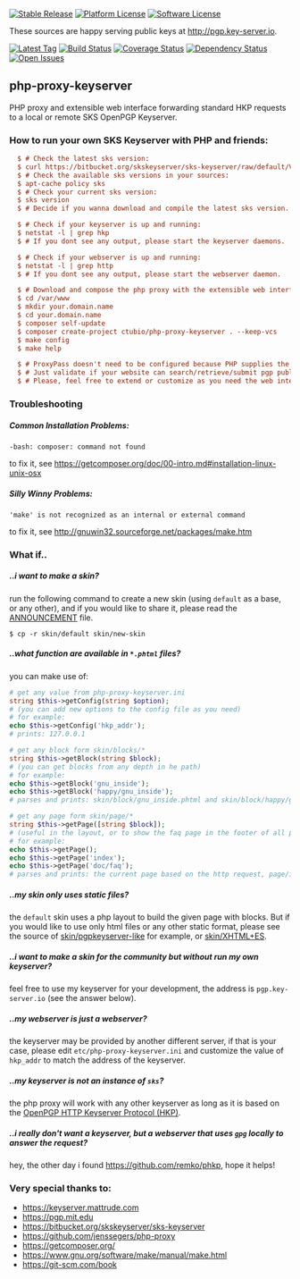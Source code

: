 [![Stable Release](https://img.shields.io/github/release/ctubio/php-proxy-keyserver.svg?label=stable%20release)](https://github.com/ctubio/php-proxy-keyserver/releases/latest)
[![Platform License](https://img.shields.io/badge/platform-unix--like-lightgray.svg)](https://www.gnu.org/)
[![Software License](https://img.shields.io/badge/license-MIT-111111.svg)](LICENSE)

These sources are happy serving public keys at http://pgp.key-server.io.

[![Latest Tag](https://img.shields.io/packagist/vpre/ctubio/php-proxy-keyserver.svg)](https://packagist.org/packages/ctubio/php-proxy-keyserver)
[![Build Status](https://img.shields.io/travis/ctubio/php-proxy-keyserver/master.svg?label=test%20suite)](https://travis-ci.org/ctubio/php-proxy-keyserver)
[![Coverage Status](https://img.shields.io/coveralls/ctubio/php-proxy-keyserver/master.svg?label=code%20coverage)](https://coveralls.io/r/ctubio/php-proxy-keyserver?branch=master)
[![Dependency Status](https://www.versioneye.com/user/projects/5562f9753664660019240200/badge.svg?style=flat)](https://www.versioneye.com/user/projects/5562f9753664660019240200)
[![Open Issues](https://img.shields.io/github/issues/ctubio/php-proxy-keyserver.svg)](https://github.com/ctubio/php-proxy-keyserver/issues)

## php-proxy-keyserver
 
 PHP proxy and extensible web interface forwarding standard HKP requests to a local or remote SKS OpenPGP Keyserver.

### How to run your own SKS Keyserver with PHP and friends:
```ini
  $ # Check the latest sks version:
  $ curl https://bitbucket.org/skskeyserver/sks-keyserver/raw/default/VERSION
  $ # Check the available sks versions in your sources:
  $ apt-cache policy sks
  $ # Check your current sks version:
  $ sks version
  $ # Decide if you wanna download and compile the latest sks version.

  $ # Check if your keyserver is up and running:
  $ netstat -l | grep hkp
  $ # If you dont see any output, please start the keyserver daemons.

  $ # Check if your webserver is up and running:
  $ netstat -l | grep http
  $ # If you dont see any output, please start the webserver daemon.

  $ # Download and compose the php proxy with the extensible web interface:
  $ cd /var/www
  $ mkdir your.domain.name
  $ cd your.domain.name
  $ composer self-update
  $ composer create-project ctubio/php-proxy-keyserver . --keep-vcs
  $ make config
  $ make help

  $ # ProxyPass doesn't need to be configured because PHP supplies the proxy.
  $ # Just validate if your website can search/retrieve/submit pgp public keys.
  $ # Please, feel free to extend or customize as you need the web interface!
```

### Troubleshooting

##### Common Installation Problems:
```
-bash: composer: command not found
```
to fix it, see https://getcomposer.org/doc/00-intro.md#installation-linux-unix-osx

##### Silly Winny Problems:
```
'make' is not recognized as an internal or external command
```
to fix it, see http://gnuwin32.sourceforge.net/packages/make.htm

### What if..

##### ..i want to make a skin?
run the following command to create a new skin (using ```default``` as a base, or any other), and if you would like to share it, please read the [ANNOUNCEMENT](ANNOUNCEMENT) file.
```
$ cp -r skin/default skin/new-skin
```

##### ..what function are available in ```*.phtml``` files?
you can make use of:
```php
# get any value from php-proxy-keyserver.ini
string $this->getConfig(string $option);
# (you can add new options to the config file as you need)
# for example:
echo $this->getConfig('hkp_addr');
# prints: 127.0.0.1
```

```php
# get any block form skin/blocks/*
string $this->getBlock(string $block);
# (you can get blocks from any depth in he path)
# for example:
echo $this->getBlock('gnu_inside');
echo $this->getBlock('happy/gnu_inside');
# parses and prints: skin/block/gnu_inside.phtml and skin/block/happy/gnu_inside.phtml
```

```php
# get any page form skin/page/*
string $this->getPage([string $block]);
# (useful in the layout, or to show the faq page in the footer of all pages?)
# for example:
echo $this->getPage();
echo $this->getPage('index');
echo $this->getPage('doc/faq');
# parses and prints: the current page based on the http request, page/index.phtml and page/doc/faq.phtml
```

##### ..my skin only uses static files?
the ```default``` skin uses a php layout to build the given page with blocks. But if you would like to use only html files or any other static format, please see the source of [skin/pgpkeyserver-like](https://github.com/mattrude/pgpkeyserver-lite) for example, or [skin/XHTML+ES](https://github.com/ctubio/sks-keyserver-sampleWeb-XHTML-ES).

##### ..i want to make a skin for the community but without run my own keyserver?
feel free to use my keyserver for your development, the address is ```pgp.key-server.io``` (see the answer below).

##### ..my webserver is just a webserver?
the keyserver may be provided by another different server, if that is your case, please edit ```etc/php-proxy-keyserver.ini``` and customize the value of ```hkp_addr``` to match the address of the keyserver.

##### ..my keyserver is not an instance of ```sks```?
the php proxy will work with any other keyserver as long as it is based on the [OpenPGP HTTP Keyserver Protocol (HKP)](http://ietfreport.isoc.org/all-ids/draft-shaw-openpgp-hkp-00.txt).

##### ..i really don't want a keyserver, but a webserver that uses ```gpg``` locally to answer the request?
hey, the other day i found https://github.com/remko/phkp, hope it helps!

### Very special thanks to:
- https://keyserver.mattrude.com
- https://pgp.mit.edu
- https://bitbucket.org/skskeyserver/sks-keyserver
- https://github.com/jenssegers/php-proxy
- https://getcomposer.org/
- https://www.gnu.org/software/make/manual/make.html
- https://git-scm.com/book
